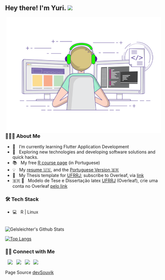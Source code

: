 <h2> Hey there! I'm Yuri. <img src="https://github.com/souvikguria98/souvikguria98/blob/master/Hi.gif" width="25"></h2>
<img align="right" alt="GIF" src="https://raw.githubusercontent.com/devSouvik/devSouvik/master/gif3.gif" width="500"/>

<h3> 👨🏻‍💻 About Me </h3>

- 🔭 &nbsp; I’m currently learning Flutter Application Development
- 🤔 &nbsp; Exploring new technologies and developing software solutions and quick hacks.
- 📚 &nbsp; My free [R course page](https://sites.google.com/view/gelsleichter/) (in Portuguese)
- 💡 &nbsp; My [resume 🇺🇸](https://gelsleichter.github.io/en_resume/), and the [Portuguese Version 🇧🇷](https://gelsleichter.github.io/port_resume/)
- 📖 &nbsp; My Thesis template for [UFRRJ](https://www.overleaf.com/latex/templates/modelo-de-tese-e-dissertacao-ufrrj-ppgctia-como-capitulo/pwpqqnjfrczx); subscribe to Overleaf, via [link](https://www.overleaf.com?r=7579d5c0&rm=d&rs=b)
- 🇧🇷 📖 &nbsp; Modelo de Tese e Dissertação latex [UFRRJ](https://www.overleaf.com/latex/templates/modelo-de-tese-e-dissertacao-ufrrj-ppgctia-como-capitulo/pwpqqnjfrczx) (Overleaf), crie uma conta no Overleaf [pelo link](https://www.overleaf.com?r=7579d5c0&rm=d&rs=b)
<!---
your comment goes here
and here
- 🎓 &nbsp; Studying Computer Science, computer programming and Mathematics.
- 💼 &nbsp; Android developer and front-end web developer.
- 🌱 &nbsp; Enthusiast in cyber Security and Artificial Intelligence .
- ✍️ &nbsp; Watching Anime and trying out latest design trends as hobbies/side hustles.
- ☕ &nbsp; I belive, a perfect cup of coffee can be the ultimate solution for any stress. 
-->

<h3>🛠 Tech Stack</h3>

- 💻 &nbsp; R | Linux 
<!---
your comment goes here
and here
- 🌐 &nbsp; Android | flutter | HTML | CSS | JavaScript | Bootstrap 
- 🛢 &nbsp; MySQL | Firebase | Xampp
- 🔧 &nbsp; Android Studio | PyCharm | Visual Studio code | Eclipse | Git
- 🖥 &nbsp; Adobe Xd | Illustrator | Photoshop | OpenShot
-->

<br>

<img align="center" src="https://github-readme-stats.vercel.app/api?username=Gelsleichter&include_all_commits=true&count_private=true&show_icons=true&line_height=20&title_color=7A7ADB&icon_color=2234AE&text_color=D3D3D3&bg_color=0,000000,130F40" alt="Gelsleichter's Github Stats">

</br>

[![Top Langs](https://github-readme-stats.vercel.app/api/top-langs/?username=Gelsleichter&layout=compact&text_color=daf7dc&bg_color=151515)](https://github.com/Gelsleichter/github-readme-stats)


<h3> 🤝🏻 Connect with Me </h3>

<p align="left">
&nbsp; <a href="https://twitter.com/YGelsleichter" target="_blank" rel="noopener noreferrer"><img src="https://img.icons8.com/plasticine/100/000000/twitter.png" width="50" /></a>  
&nbsp; <a href="https://www.instagram.com/gelsleichteryuri/" target="_blank" rel="noopener noreferrer"><img src="https://img.icons8.com/plasticine/100/000000/instagram-new.png" width="50" /></a>  
&nbsp; <a href="https://www.linkedin.com/in/yurigelsleichter/" target="_blank" rel="noopener noreferrer"><img src="https://img.icons8.com/plasticine/100/000000/linkedin.png" width="50" /></a>
&nbsp; <a href="mailto:yuriplanta@gmail.com" target="_blank" rel="noopener noreferrer"><img src="https://img.icons8.com/plasticine/100/000000/gmail.png"  width="50" /></a>
</p>

Page Source [devSouvik](https://github.com/devSouvik)
